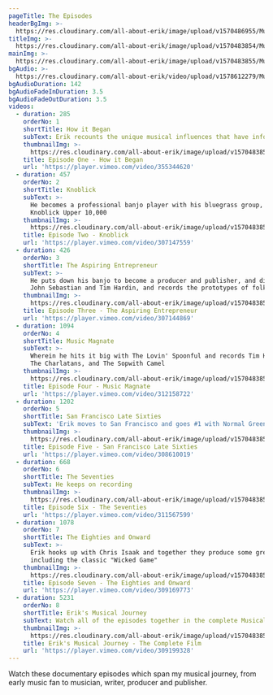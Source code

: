```yaml
---
pageTitle: The Episodes
headerBgImg: >-
  https://res.cloudinary.com/all-about-erik/image/upload/v1570486955/Musical%20Journey/The%20Episodes/header-image_episode_7_r20bvr.png
titleImg: >-
  https://res.cloudinary.com/all-about-erik/image/upload/v1570483854/Musical%20Journey/The%20Episodes/the_episodes_h486wp.png
mainImg: >-
  https://res.cloudinary.com/all-about-erik/image/upload/v1570483855/Musical%20Journey/The%20Episodes/tim-1-episodes-sm_xt7swp.jpg
bgAudio: >-
  https://res.cloudinary.com/all-about-erik/video/upload/v1578612279/Musical%20Journey/The%20Episodes/Harpoon_-_John_Sebastian_rxmqfy.mp3
bgAudioDuration: 142
bgAudioFadeInDuration: 3.5
bgAudioFadeOutDuration: 3.5
videos:
  - duration: 285
    orderNo: 1
    shortTitle: How it Began
    subText: Erik recounts the unique musical influences that have informed his journey
    thumbnailImg: >-
      https://res.cloudinary.com/all-about-erik/image/upload/v1570483855/Musical%20Journey/The%20Episodes/episode_1_skinnylegs-wider-sm_jhukql.jpg
    title: Episode One - How it Began
    url: 'https://player.vimeo.com/video/355344620'
  - duration: 457
    orderNo: 2
    shortTitle: Knoblick
    subText: >-
      He becomes a professional banjo player with his bluegrass group, The
      Knoblick Upper 10,000
    thumbnailImg: >-
      https://res.cloudinary.com/all-about-erik/image/upload/v1570483855/Musical%20Journey/The%20Episodes/episode_2_image-sm_bfzp1e.jpg
    title: Episode Two - Knoblick
    url: 'https://player.vimeo.com/video/307147559'
  - duration: 426
    orderNo: 3
    shortTitle: The Aspiring Entrepreneur
    subText: >-
      He puts down his banjo to become a producer and publisher, and discovers
      John Sebastian and Tim Hardin, and records the prototypes of folk rock
    thumbnailImg: >-
      https://res.cloudinary.com/all-about-erik/image/upload/v1570483855/Musical%20Journey/The%20Episodes/episode_3_image-sm_vw6737.jpg
    title: Episode Three - The Aspiring Entrepreneur
    url: 'https://player.vimeo.com/video/307144869'
  - duration: 1094
    orderNo: 4
    shortTitle: Music Magnate
    subText: >-
      Wherein he hits it big with The Lovin' Spoonful and records Tim Hardin,
      The Charlatans, and The Sopwith Camel
    thumbnailImg: >-
      https://res.cloudinary.com/all-about-erik/image/upload/v1570483855/Musical%20Journey/The%20Episodes/episode_3_alt_image-sm_uygknc.jpg
    title: Episode Four - Music Magnate
    url: 'https://player.vimeo.com/video/312158722'
  - duration: 1202
    orderNo: 5
    shortTitle: San Francisco Late Sixties
    subText: 'Erik moves to San Francisco and goes #1 with Normal Greenbaum and others'
    thumbnailImg: >-
      https://res.cloudinary.com/all-about-erik/image/upload/v1570483854/Musical%20Journey/The%20Episodes/episode_5_image-sm_y19ybi.jpg
    title: Episode Five - San Francisco Late Sixties
    url: 'https://player.vimeo.com/video/308610019'
  - duration: 668
    orderNo: 6
    shortTitle: The Seventies
    subText: He keeps on recording
    thumbnailImg: >-
      https://res.cloudinary.com/all-about-erik/image/upload/v1570483855/Musical%20Journey/The%20Episodes/episode_6_image-sm_yby9ms.jpg
    title: Episode Six - The Seventies
    url: 'https://player.vimeo.com/video/311567599'
  - duration: 1078
    orderNo: 7
    shortTitle: The Eighties and Onward
    subText: >-
      Erik hooks up with Chris Isaak and together they produce some great work,
      including the classic "Wicked Game"
    thumbnailImg: >-
      https://res.cloudinary.com/all-about-erik/image/upload/v1570483854/Musical%20Journey/The%20Episodes/episode_7_image-sm_gxdzlw.jpg
    title: Episode Seven - The Eighties and Onward
    url: 'https://player.vimeo.com/video/309169773'
  - duration: 5231
    orderNo: 8
    shortTitle: Erik's Musical Journey
    subText: Watch all of the episodes together in the complete Musical Journey film
    thumbnailImg: >-
      https://res.cloudinary.com/all-about-erik/image/upload/v1570483854/Musical%20Journey/The%20Episodes/img020-2-alt-sm_tb2qbs.jpg
    title: Erik's Musical Journey - The Complete Film
    url: 'https://player.vimeo.com/video/309199328'
---
```

Watch these documentary episodes which span my musical journey, from early music fan to musician, writer, producer and publisher.
